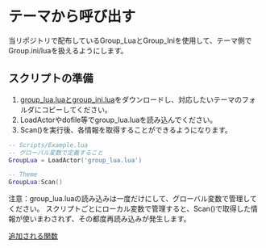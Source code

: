 # テーマから呼び出す

当リポジトリで配布しているGroup_LuaとGroup_Iniを使用して、テーマ側でGroup.ini/luaを扱えるようにします。

## スクリプトの準備

1. [group_lua.luaとgroup_ini.lua](../../lua)をダウンロードし、対応したいテーマのフォルダにコピーしてください。
1. LoadActorやdofile等でgroup_lua.luaを読み込んでください。
1. Scan()を実行後、各情報を取得することができるようになります。
```Lua
-- Scripts/Example.lua
-- グローバル変数で定義すること
GroupLua = LoadActor('group_lua.lua')
```

```Lua
-- Theme
GroupLua:Scan()
```
注意：group_lua.luaの読み込みは一度だけにして、グローバル変数で管理してください。
スクリプトごとにローカル変数で管理すると、Scan()で取得した情報が使いまわされず、その都度再読み込みが発生します。

[追加される関数](FUNCTIONS.md)